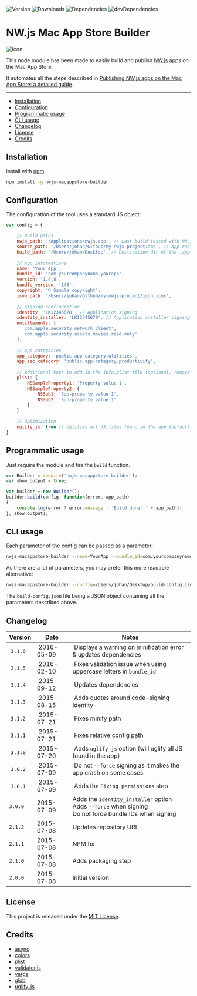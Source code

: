 ![Version](https://img.shields.io/npm/v/nwjs-macappstore-builder.svg)
![Downloads](https://img.shields.io/npm/dm/nwjs-macappstore-builder.svg)
![Dependencies](https://img.shields.io/david/johansatge/nwjs-macappstore-builder.svg)
![devDependencies](https://img.shields.io/david/dev/johansatge/nwjs-macappstore-builder.svg)

# NW.js Mac App Store Builder

![Icon](icon.jpg)

This node module has been made to easily build and publish [NW.js](http://nwjs.io) apps on the Mac App Store.

It automates all the steps described in [Publishing NW.js apps on the Mac App Store: a detailed guide](https://github.com/johansatge/nwjs-macappstore).

---

* [Installation](#installation)
* [Configuration](#configuration)
* [Programmatic usage](#programmatic-usage)
* [CLI usage](#cli-usage)
* [Changelog](#changelog)
* [License](#license)
* [Credits](#credits)

## Installation

Install with [npm](https://www.npmjs.com/):

```bash
npm install -g nwjs-macappstore-builder
```

## Configuration

The configuration of the tool uses a standard JS object:

```javascript
var config = {

    // Build paths
    nwjs_path: '/Applications/nwjs.app', // Last build tested with NW.js 0.12.2
    source_path: '/Users/johan/Github/my-nwjs-project/app', // App root (the dir with the package.json file)
    build_path: '/Users/johan/Desktop', // Destination dir of the .app build
    
    // App informations
    name: 'Your App',
    bundle_id: 'com.yourcompanyname.yourapp',
    version: '1.4.8',
    bundle_version: '148',
    copyright: '© Sample copyright',
    icon_path: '/Users/johan/Github/my-nwjs-project/icon.icns',
    
    // Signing configuration
    identity: 'LK12345678', // Application signing
    identity_installer: 'LK12345679', // Application installer signing (may be the same as identity)
    entitlements: [
      'com.apple.security.network.client',
      'com.apple.security.assets.movies.read-only'
    ],
       
    // App categories
    app_category: 'public.app-category.utilities',
    app_sec_category: 'public.app-category.productivity',
 
    // Additional keys to add in the Info.plist file (optional, remove if not needed)
    plist: {
        NSSampleProperty1: 'Property value 1',
        NSSampleProperty2: {
            NSSub1: 'Sub-property value 1',
            NSSub2: 'Sub-property value 1'
        }
    }
    
    // Optimization
    uglify_js: true // Uglifies all JS files found in the app (default is FALSE)
}
```

## Programmatic usage

Just require the module and fire the `build` function.

```javascript
var Builder = require('nwjs-macappstore-builder');
var show_output = true;

var builder = new Builder();
builder.build(config, function(error, app_path)
{
    console.log(error ? error.message : 'Build done: ' + app_path);
}, show_output);
```

## CLI usage

Each parameter of the config can be passed as a parameter:

```bash
nwjs-macappstore-builder --name=YourApp --bundle_id=com.yourcompanyname.yourapp [...]
```

As there are a lot of parameters, you may prefer this more readable alternative:

```bash
nwjs-macappstore-builder --config=/Users/johan/Desktop/build-config.json
```

The `build-config.json` file being a JSON object containing all the parameters described above.

## Changelog

| Version | Date | Notes |
| --- | --- | --- |
| `3.1.6` | 2016-05-09 | Displays a warning on minification error & updates dependencies |
| `3.1.5` | 2016-02-10 | Fixes validation issue when using uppercase letters in `bundle_id` |
| `3.1.4` | 2015-09-12 | Updates dependencies |
| `3.1.3` | 2015-08-15 | Adds quotes around code-signing identity |
| `3.1.2` | 2015-07-21 | Fixes minify path |
| `3.1.1` | 2015-07-21 | Fixes relative config path |
| `3.1.0` | 2015-07-20 | Adds `uglify_js` option (will uglify all JS found in the app) |
| `3.0.2` | 2015-07-09 | Do not `--force` signing as it makes the app crash on some cases |
| `3.0.1` | 2015-07-09 | Adds the `Fixing permissions` step |
| `3.0.0` | 2015-07-09 | Adds the `identity_installer` option<br>Adds `--force` when signing<br>Do not force bundle IDs when signing |
| `2.1.2` | 2015-07-08 | Updates repository URL |
| `2.1.1` | 2015-07-08 | NPM fix |
| `2.1.0` | 2015-07-08 | Adds packaging step |
| `2.0.0` | 2015-07-08 | Initial version |

## License

This project is released under the [MIT License](LICENSE).

## Credits

* [async](https://github.com/caolan/async)
* [colors](https://github.com/Marak/colors.js)
* [plist](https://github.com/TooTallNate/plist.js)
* [validator.js](validatorjs.org)
* [yargs](https://github.com/bcoe/yargs)
* [glob](https://github.com/isaacs/node-glob)
* [uglify-js](https://github.com/mishoo/UglifyJS2)
